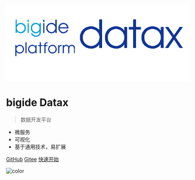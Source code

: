 ![logo](_media/bigide_datax.png)

# bigide Datax

> 数据开发平台

* 微服务
* 可视化
* 基于通用技术，易扩展

[GitHub](https://github.com/bigide/bigide-datax/)
[Gitee](https://gitee.com/bigide/bigide-datax/)
[快速开始](quickstart.md)



![color](#FFF)